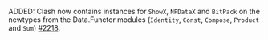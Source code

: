 ADDED: Clash now contains instances for `ShowX`, `NFDataX` and `BitPack` on the newtypes from the Data.Functor modules (`Identity`, `Const`, `Compose`, `Product` and `Sum`) [#2218](https://github.com/clash-lang/clash-compiler/issues/2218).
